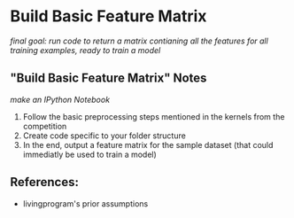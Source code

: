 # Build Basic Feature Matrix
*final goal: run code to return a matrix contianing all the features for all training examples, ready to train a model*

## "Build Basic Feature Matrix" Notes
*make an IPython Notebook*

1. Follow the basic preprocessing steps mentioned in the kernels from the competition
2. Create code specific to your folder structure
3. In the end, output a feature matrix for the sample dataset (that could immediatly be used to train a model)

## References:
* livingprogram's prior assumptions


